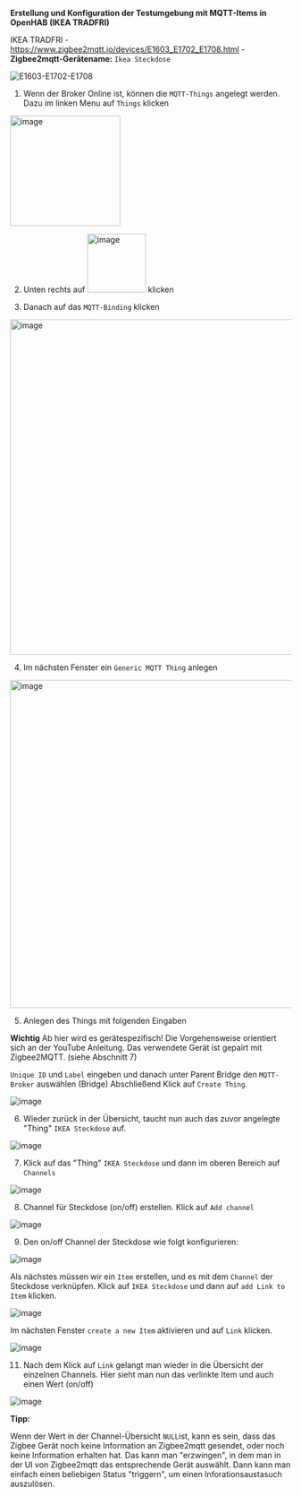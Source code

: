 **Erstellung und Konfiguration der Testumgebung mit MQTT-Items in OpenHAB (IKEA TRADFRI)**

IKEA TRADFRI - https://www.zigbee2mqtt.io/devices/E1603_E1702_E1708.html - **Zigbee2mqtt-Gerätename:** ```Ikea Steckdose```

![E1603-E1702-E1708](https://github.com/obenschlaefer/ZigPi/assets/79227566/f7123202-8a73-4531-b2bf-45b76fbc8943)

1. Wenn der Broker Online ist, können die ```MQTT-Things``` angelegt werden. Dazu im linken Menu auf ```Things``` klicken
<img width="197" alt="image" src="https://github.com/obenschlaefer/ZigPi/assets/79227566/f641044c-c4d3-453c-86f9-060f53d6edd2">

2. Unten rechts auf <img width="105" alt="image" src="https://github.com/obenschlaefer/ZigPi/assets/79227566/7e11733a-2f11-47e3-b63b-24b927724d88"> klicken

3. Danach auf das ```MQTT-Binding``` klicken
<img width="599" alt="image" src="https://github.com/obenschlaefer/ZigPi/assets/79227566/92e01aeb-e663-4c5a-a105-32ad5c275d44">

4. Im nächsten Fenster ein ```Generic MQTT Thing``` anlegen
<img width="586" alt="image" src="https://github.com/obenschlaefer/ZigPi/assets/79227566/c69e4cf0-5711-44a5-9292-9755a075becf">

5. Anlegen des Things mit folgenden Eingaben

**Wichtig** Ab hier wird es gerätespezifisch! Die Vorgehensweise orientiert sich an der YouTube Anleitung. Das verwendete Gerät ist gepairt mit Zigbee2MQTT. (siehe Abschnitt 7)

```Unique ID``` und ```Label``` eingeben und danach unter Parent Bridge den ```MQTT-Broker``` auswählen (Bridge)
Abschließend Klick auf ```Create Thing```.

![image](https://github.com/obenschlaefer/ZigPi/assets/79227566/1f094d3a-b4e1-4a39-a085-f6027f1ded99)

6. Wieder zurück in der Übersicht, taucht nun auch das zuvor angelegte "Thing" ```IKEA Steckdose``` auf.

![image](https://github.com/obenschlaefer/ZigPi/assets/79227566/c27b1aa2-fe10-42cc-ac97-5bf08aab7f65)


7. Klick auf das "Thing" ```IKEA Steckdose``` und dann im oberen Bereich auf ```Channels```

![image](https://github.com/obenschlaefer/ZigPi/assets/79227566/cca2c5c4-de72-47d7-89a1-54041f6ed032)

8. Channel für Steckdose (on/off) erstellen. Klick auf ```Add channel```

![image](https://github.com/obenschlaefer/ZigPi/assets/79227566/5c4b0e4c-947b-4ffc-98bd-c0c8ea9c2e45)


9. Den on/off Channel der Steckdose wie folgt konfigurieren:

![image](https://github.com/obenschlaefer/ZigPi/assets/79227566/1a7f2e8c-ab2f-4ba2-99fa-d15b7ace0084)

Als nächstes müssen wir ein ```Item``` erstellen, und es mit dem  ```Channel``` der Steckdose verknüpfen.
Klick auf ```IKEA Steckdose``` und dann auf ```add Link to Item``` klicken.

![image](https://github.com/obenschlaefer/ZigPi/assets/79227566/251755a7-1715-4ab0-bfa4-dcdd2541e29f)

Im nächsten Fenster ```create a new Item``` aktivieren und auf ```Link``` klicken.


![image](https://github.com/obenschlaefer/ZigPi/assets/79227566/58db3538-012b-4f7f-bde4-104ce72150e2)

11. Nach dem Klick auf ```Link``` gelangt man wieder in die Übersicht der einzelnen Channels. Hier sieht man nun das verlinkte Item und auch einen Wert (on/off)

![image](https://github.com/obenschlaefer/ZigPi/assets/79227566/5538c623-8993-420a-a27f-7f21d4f94534)


**Tipp:**

Wenn der Wert in der Channel-Übersicht ```NULL```ist, kann es sein, dass das Zigbee Gerät noch keine Information an Zigbee2mqtt gesendet, oder noch keine Information erhalten hat. Das kann man "erzwingen", in dem man in der UI von Zigbee2mqtt das entsprechende Gerät auswählt. Dann kann man einfach einen beliebigen Status "triggern", um einen Inforationsaustasuch auszulösen.


    





